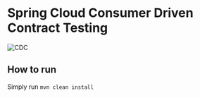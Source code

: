 # Spring Cloud Consumer Driven Contract Testing

![CDC](docs/cdc.png)


## How to run

Simply run `mvn clean install`
